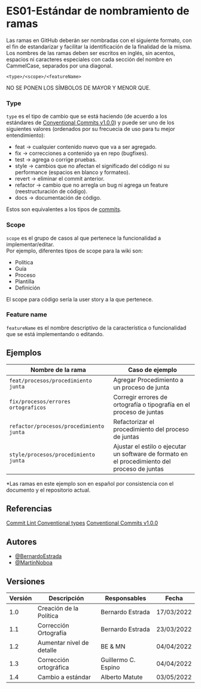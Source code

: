 # ES01-Estándar de nombramiento de ramas

Las ramas en GitHub deberán ser nombradas con el siguiente formato, con el fin de estandarizar y facilitar la identificación de la finalidad de la misma.
Los nombres de las ramas deben ser escritos en inglés, sin acentos, espacios ni caracteres especiales con cada sección del nombre en CammelCase, separados por una diagonal.

`<type>/<scope>/<featureName>`

NO SE PONEN LOS SÍMBOLOS DE MAYOR Y MENOR QUE.

### Type
`type` es el tipo de cambio que se está haciendo (de acuerdo a los estándares de [Conventional Commits v1.0.0](https://www.conventionalcommits.org/en/v1.0.0/#summary)) y puede ser uno de los siguientes valores (ordenados por su frecuecia de uso para tu mejor entendimiento):
- feat -> cualquier contenido nuevo que va a ser agregado.
- fix -> correcciones a contenido ya en repo (bugfixes).
- test -> agrega o corrige pruebas.
- style -> cambios que no afectan el significado del código ni su performance (espacios en blanco y formateo).
- revert -> eliminar el commit anterior.
- refactor -> cambio que no arregla un bug ni agrega un feature (reestructuración de código).
- docs -> documentación de código.


Estos son equivalentes a los tipos de [commits](./PO02).

### Scope
`scope` es el grupo de casos al que pertenece la funcionalidad a implementar/editar.   
 Por ejemplo, diferentes tipos de scope para la wiki son:
- Política 
- Guía
- Proceso
- Plantilla
- Definición

El scope para código sería la user story a la que pertenece.

### Feature name
`featureName` es el nombre descriptivo de la característica o funcionalidad que se está implementando o editando.


## Ejemplos

| Nombre de la rama | Caso de ejemplo |
| ----------------- | --------------- |
| `feat/procesos/procedimiento junta` | Agregar Procedimiento a un proceso de junta |
| `fix/procesos/errores ortograficos` | Corregir errores de ortografía o tipografía en el proceso de juntas |
| `refactor/procesos/procedimiento junta` | Refactorizar el procedimiento del proceso de juntas |
| `style/procesos/procedimiento junta` | Ajustar el estilo o ejecutar un software de formato en el procedimiento del proceso de juntas |
*Las ramas en este ejemplo son en español por consistencia con el documento y el repositorio actual.

## Referencias

[Commit Lint Conventional types](https://github.com/conventional-changelog/commitlint/tree/master/%40commitlint/config-conventional)
[Conventional Commits v1.0.0](https://www.conventionalcommits.org/en/v1.0.0/)

## Autores

- [@BernardoEstrada](https://www.github.com/BernardoEstrada)
- [@MartinNoboa](https://www.github.com/MartinNoboa)

## Versiones

| Versión | Descripción                                  | Responsables       | Fecha      |
| ------- | -------------------------------------------- | ----------------   | ---------- |
| 1.0     | Creación de la Política                      | Bernardo Estrada   | 17/03/2022 |
| 1.1     | Corrección Ortografía                        | Bernardo Estrada   | 23/03/2022 |
| 1.2     | Aumentar nivel de detalle                    | BE & MN            | 04/04/2022 |
| 1.3     | Corrección ortográfica                       | Guillermo C. Espino| 04/04/2022 |
| 1.4     | Cambio a estándar                            | Alberto Matute     | 03/05/2022 |